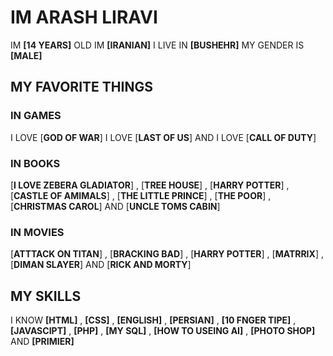 # IM ARASH LIRAVI 


 IM  **[14 YEARS]**  OLD IM  **[IRANIAN]**  I LIVE IN  **[BUSHEHR]**  MY GENDER IS  **[MALE]**



## MY FAVORITE THINGS


### IN GAMES

 I LOVE  [**GOD OF WAR**]   I LOVE  [**LAST OF US**]  AND I LOVE  [**CALL OF DUTY**]

### IN BOOKS

 [**I LOVE ZEBERA GLADIATOR**]  ,
 [**TREE HOUSE**]  ,
 [**HARRY POTTER**]  ,
 [**CASTLE OF AMIMALS**]  ,
 [**THE LITTLE PRINCE**]  ,
 [**THE POOR**]  ,
 [**CHRISTMAS CAROL**]  AND
 [**UNCLE TOMS CABIN**] 
 ### IN MOVIES
 [**ATTTACK ON TITAN**]  ,  [**BRACKING BAD**]  ,  [**HARRY POTTER**]  ,  [**MATRRIX**]  ,  [**DIMAN SLAYER**]  AND   [**RICK AND MORTY**]
## MY SKILLS
I KNOW **[HTML]**  ,  **[CSS]**  ,  **[ENGLISH]**  ,  **[PERSIAN]**  ,  **[10 FNGER TIPE]**  ,  **[JAVASCIPT]**  ,  **[PHP]**  ,  **[MY SQL]**  ,  **[HOW TO USEING AI]**  ,  **[PHOTO SHOP]**  AND  **[PRIMIER]**
